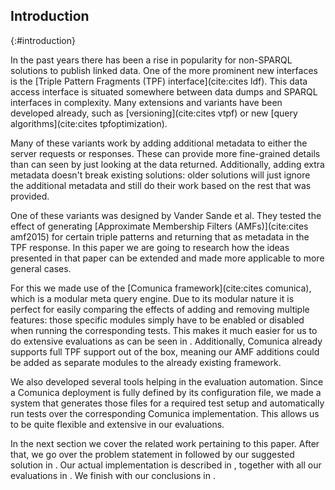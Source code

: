 ## Introduction
{:#introduction}

In the past years there has been a rise in popularity for non-SPARQL solutions to publish linked data.
One of the more prominent new interfaces is the [Triple Pattern Fragments (TPF) interface](cite:cites ldf).
This data access interface is situated somewhere between data dumps and SPARQL interfaces in complexity.
Many extensions and variants have been developed already, such as [versioning](cite:cites vtpf)
or new [query algorithms](cite:cites tpfoptimization).

Many of these variants work by adding additional metadata to either the server requests or responses.
These can provide more fine-grained details than can seen by just looking at the data returned.
Additionally, adding extra metadata doesn't break existing solutions:
older solutions will just ignore the additional metadata
and still do their work based on the rest that was provided.

One of these variants was designed by Vander Sande et al.
They tested the effect of generating [Approximate Membership Filters (AMFs)](cite:cites amf2015) 
for certain triple patterns and returning that as metadata in the TPF response.
In this paper we are going to research how the ideas presented in that paper
can be extended and made more applicable to more general cases.

For this we made use of the [Comunica framework](cite:cites comunica),
which is a modular meta query engine.
Due to its modular nature it is perfect for easily comparing the effects of adding and removing multiple features:
those specific modules simply have to be enabled or disabled when running the corresponding tests.
This makes it much easier for us to do extensive evaluations as can be seen in [](#evaluation).
Additionally, Comunica already supports full TPF support out of the box,
meaning our AMF additions could be added as separate modules to the already existing framework.

We also developed several tools helping in the evaluation automation.
Since a Comunica deployment is fully defined by its configuration file,
we made a system that generates those files for a required test setup
and automatically run tests over the corresponding Comunica implementation.
This allows us to be quite flexible and extensive in our evaluations.

In the next section we cover the related work pertaining to this paper.
After that, we go over the problem statement in [](#problem-statement)
followed by our suggested solution in [](#solution).
Our actual implementation is described in [](#implementation),
together with all our evaluations in [](#evaluation).
We finish with our conclusions in [](#conclusions).